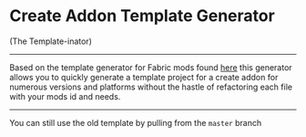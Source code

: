 # Create Addon Template Generator
(The Template-inator)

---

Based on the template generator for Fabric mods found [here](https://fabricmc.net/develop/template/) this generator allows you to quickly generate a template project for a create addon for numerous versions and platforms without the hastle of refactoring each file with your mods id and needs.

---

You can still use the old template by pulling from the `master` branch

